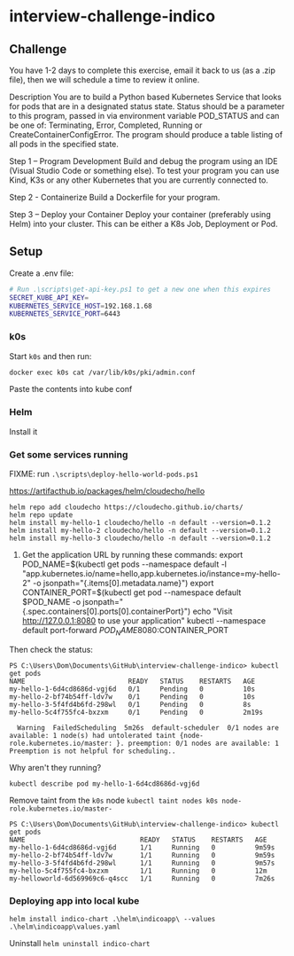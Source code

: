 # interview-challenge-indico


## Challenge
You have 1-2 days to complete this exercise, email it back to us (as a .zip file), then we will schedule a time to review it online.

Description
You are to build a Python based Kubernetes Service that looks for pods that are in a designated status state. Status should be a parameter to this program, passed in via environment variable POD_STATUS and can be one of: Terminating, Error, Completed, Running or CreateContainerConfigError. The program should produce a table listing of all pods in the specified state.

Step 1 – Program Development
Build and debug the program using an IDE (Visual Studio Code or something else).   To test your program you can use Kind, K3s or any other Kubernetes that you are currently connected to.

Step 2 - Containerize
Build a Dockerfile for your program.

Step 3 – Deploy your Container
Deploy your container (preferably using Helm) into your cluster.    This can be either a K8s Job, Deployment or Pod.

## Setup

Create a .env file:

```sh
# Run .\scripts\get-api-key.ps1 to get a new one when this expires
SECRET_KUBE_API_KEY=
KUBERNETES_SERVICE_HOST=192.168.1.68
KUBERNETES_SERVICE_PORT=6443
```
### k0s
Start `k0s` and then run:
```sh
docker exec k0s cat /var/lib/k0s/pki/admin.conf
```
Paste the contents into kube conf

### Helm
Install it


### Get some services running

FIXME: run `.\scripts\deploy-hello-world-pods.ps1`

https://artifacthub.io/packages/helm/cloudecho/hello
```
helm repo add cloudecho https://cloudecho.github.io/charts/
helm repo update
helm install my-hello-1 cloudecho/hello -n default --version=0.1.2
helm install my-hello-2 cloudecho/hello -n default --version=0.1.2
helm install my-hello-3 cloudecho/hello -n default --version=0.1.2
```

1. Get the application URL by running these commands:
  export POD_NAME=$(kubectl get pods --namespace default -l "app.kubernetes.io/name=hello,app.kubernetes.io/instance=my-hello-2" -o jsonpath="{.items[0].metadata.name}")
  export CONTAINER_PORT=$(kubectl get pod --namespace default $POD_NAME -o jsonpath="{.spec.containers[0].ports[0].containerPort}")
  echo "Visit http://127.0.0.1:8080 to use your application"
  kubectl --namespace default port-forward $POD_NAME 8080:$CONTAINER_PORT

Then check the status:

```
PS C:\Users\Dom\Documents\GitHub\interview-challenge-indico> kubectl get pods
NAME                          READY   STATUS    RESTARTS   AGE
my-hello-1-6d4cd8686d-vgj6d   0/1     Pending   0          10s
my-hello-2-bf74b54ff-ldv7w    0/1     Pending   0          10s
my-hello-3-5f4fd4b6fd-298wl   0/1     Pending   0          8s
my-hello-5c4f755fc4-bxzxm     0/1     Pending   0          2m19s
```

```
  Warning  FailedScheduling  5m26s  default-scheduler  0/1 nodes are available: 1 node(s) had untolerated taint {node-role.kubernetes.io/master: }. preemption: 0/1 nodes are available: 1 Preemption is not helpful for scheduling..
```

Why aren't they running?
```
kubectl describe pod my-hello-1-6d4cd8686d-vgj6d
```
Remove taint from the `k0s` node
`kubectl taint nodes k0s node-role.kubernetes.io/master-`

```
PS C:\Users\Dom\Documents\GitHub\interview-challenge-indico> kubectl get pods
NAME                             READY   STATUS    RESTARTS   AGE
my-hello-1-6d4cd8686d-vgj6d      1/1     Running   0          9m59s
my-hello-2-bf74b54ff-ldv7w       1/1     Running   0          9m59s
my-hello-3-5f4fd4b6fd-298wl      1/1     Running   0          9m57s
my-hello-5c4f755fc4-bxzxm        1/1     Running   0          12m
my-helloworld-6d569969c6-q4scc   1/1     Running   0          7m26s
```


### Deploying app into local kube
`helm install indico-chart .\helm\indicoapp\ --values .\helm\indicoapp\values.yaml`

Uninstall
`helm uninstall indico-chart`
